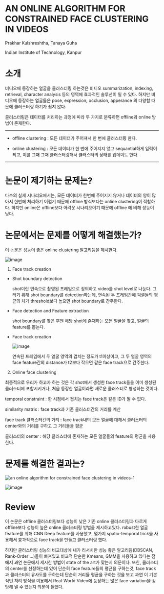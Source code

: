 # AN ONLINE ALGORITHM FOR CONSTRAINED FACE CLUSTERING IN VIDEOS
Prakhar Kulshreshtha, Tanaya Guha

Indian Institute of Technology, Kanpur

# 소개

비디오에 등장하는 얼굴을 클러스터링 하는것은 비디오 summarization, indexing, retrieval, character analysis 등의 영역에 효과적인 솔루션이 될 수 있다. 하지만 비디오에 등장하는 얼굴들은 pose, expression, occlusion, apperance 의 다양함 때문에 클러스터링 하기가 쉽지 않다.

클러스터링은 데이터를 처리하는 과정에 따라 두 가지로 분류하면 offline과 online 방법이 존재한다.

---

* offline clustering : 모든 데이터가 주어져서 한 번에 클러스터링 한다.

* online clustering : 모든 데이터가 한 번에 주어지지 않고 sequantial하게 입력이 되고, 이를 그때 그때 클러스터링해서 클러스터의 상태를 업데이트 한다.

---

# 논문이 제기하는 문제는? 
 
다수의 실제 시나리오에서는, 모든 데이터가 한번에 주어지지 않거나 데이터의 양이 많아서 한번에 처리하기 어렵기 때문에 offline 방식보다는 online clustering이 적합하다. 하지만 online은 offline보다 어려운 시나리오이기 때문에 offline 에 비해 성능이 낮다. 

# 논문에서는 문제를 어떻게 해결했는가?

이 논문은 성능이 좋은 online clustering 알고리듬을 제시한다. 

![image](https://user-images.githubusercontent.com/23207379/51081843-0ec8df00-173d-11e9-8873-07f3f8389fe9.png)

1. Face track creation

* Shot boundary detection

  shot이란 연속으로 촬영된 프레임으로 정의하고 video를 shot level로 나눈다. 그러기 위해 shot boundary를 detection하는데, 
  연속된 두 프레임간에 픽셀들의 평균의 차가 threshold보다 높으면 shot boundary로 간주한다.
  
* Face detection and Feature extraction

  shot boundary를 찾은 후엔 해당 shot에 존재하는 모든 얼굴을 찾고, 얼굴의 feature를 뽑는다.
  
* Face track creation

  ![image](https://user-images.githubusercontent.com/23207379/51081834-e7721200-173c-11e9-984f-db7baa3f2624.png)
  
  연속된 프레임에서 두 얼굴 영역의 겹치는 정도가 t1이상이고, 그 두 얼굴 영역의 face feature간의 distance가 t2보다 작으면
  같은 face track으로 간주한다.
  
2. Online face clustering 

  최종적으로 우리가 하고자 하는 것은 각 shot에서 생성한 face track들을 이미 생성된 클러스터에 포함시키거나, 
  처음 등장한 얼굴이라면 새로운 클러스터로 형성하는 것이다.
  
  temporal constraint : 한 시점에서 겹치는 face track은 같은 ID가 될 수 없다.
  
  similarity matrix : face track과 기존 클러스터간의 거리를 계산
  
  face track 클러스터간의 거리 : face track내의 모든 얼굴에 대해서 클러스터의 center와의 거리를 구하고 그 거리들을 평균
  
  클러스터의 center : 해당 클러스터에 존재하는 모든 얼굴들의 feature의 평균을 사용한다. 

# 문제를 해결한 결과는?

![an online algorithm for constrained face clustering in videos-1](https://user-images.githubusercontent.com/23207379/51081658-5b5deb80-1738-11e9-828e-c0d2cf87584c.png)

![image](https://user-images.githubusercontent.com/23207379/51081694-08386880-1739-11e9-852f-11cff87f593a.png)

# Review 
이 논문은 offline 클러스터링보다 성능이 낮은 기존 online 클러스터링과 다르게 offline보다 성능이 높은 online 클러스터링 방법을 제시하고있다. robust한 얼굴 feature를 위해 CNN Deep feature를 사용했고, 몇가지 spatio-temporal trick을 사용해서 효과적으로 face track을 만들고 클러스터링 했다. 

하지만 클러스터링 성능의 비교대상에 내가 리서치한 성능 좋은 알고리듬(DBSCAN, Rank-Order ...)들이 빠져있고 비교적 단순한 Kmeans, GMM을 사용하고 있다는 점에서 과연 논문에서 제시한 방법이 state of the art가 맞는지 의문이다. 또한, 클러스터의 center를 선정하는데 있어 단순히 face feature들의 평균을 구하는것, face track과 클러스터의 유사도를 구하는데 단순히 거리들 평균을 구하는 것을 보고 과연 이 기본적인 처리 방식을 이용해서 Real-World Video에 등장하는 많은 face variation을 감당해 낼 수 있는지 의문이 들었다. 
